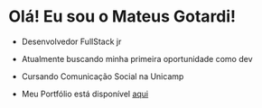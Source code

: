 <h1>Olá! Eu sou o Mateus Gotardi!</h1>

- Desenvolvedor FullStack jr

- Atualmente buscando minha primeira oportunidade como dev

- Cursando Comunicação Social na Unicamp

- Meu Portfólio está disponível <a href="https://mateusgotardi.herokuapp.com">aqui</a>
